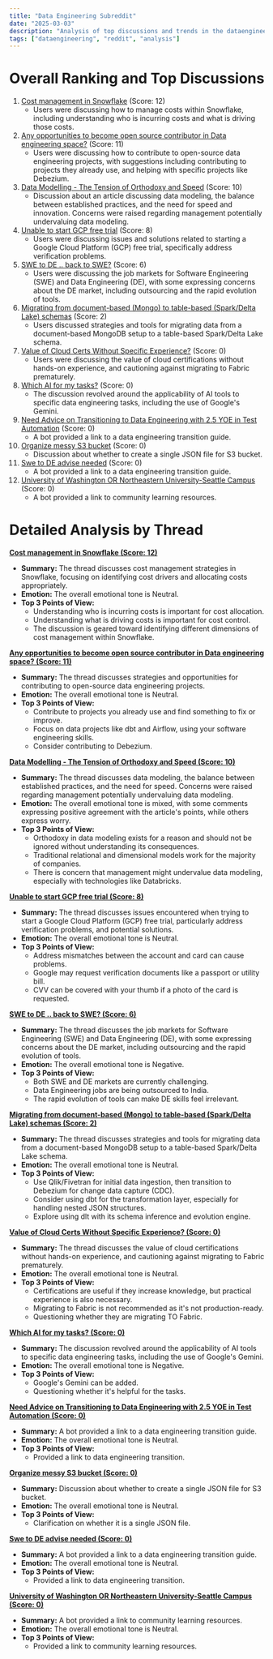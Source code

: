 ```yaml
---
title: "Data Engineering Subreddit"
date: "2025-03-03"
description: "Analysis of top discussions and trends in the dataengineering subreddit"
tags: ["dataengineering", "reddit", "analysis"]
---
```


# Overall Ranking and Top Discussions
1.  [Cost management in Snowflake](https://www.reddit.com/r/dataengineering/comments/1j2dt2n/cost_management_in_snowflake/) (Score: 12)
    * Users were discussing how to manage costs within Snowflake, including understanding who is incurring costs and what is driving those costs.
2.  [Any opportunities to become open source contributor in Data engineering space?](https://www.reddit.com/r/dataengineering/comments/1j2mnmp/any_opportunities_to_become_open_source/) (Score: 11)
    *  Users were discussing how to contribute to open-source data engineering projects, with suggestions including contributing to projects they already use, and helping with specific projects like Debezium.
3.  [Data Modelling - The Tension of Orthodoxy and Speed](https://joereis.substack.com/p/the-tension-of-orthodoxy-and-speed) (Score: 10)
    * Discussion about an article discussing data modeling, the balance between established practices, and the need for speed and innovation. Concerns were raised regarding management potentially undervaluing data modeling.
4.  [Unable to start GCP free trial](https://www.reddit.com/r/dataengineering/comments/1j2ends/unable_to_start_gcp_free_trial/) (Score: 8)
    *  Users were discussing issues and solutions related to starting a Google Cloud Platform (GCP) free trial, specifically address verification problems.
5.  [SWE to DE .. back to SWE?](https://www.reddit.com/r/dataengineering/comments/1j2mj18/swe_to_de_back_to_swe/) (Score: 6)
    *  Users were discussing the job markets for Software Engineering (SWE) and Data Engineering (DE), with some expressing concerns about the DE market, including outsourcing and the rapid evolution of tools.
6.  [Migrating from document-based (Mongo) to table-based (Spark/Delta Lake) schemas](https://www.reddit.com/r/dataengineering/comments/1j2nq1m/migrating_from_documentbased_mongo_to_tablebased/) (Score: 2)
    * Users discussed strategies and tools for migrating data from a document-based MongoDB setup to a table-based Spark/Delta Lake schema.
7.  [Value of Cloud Certs Without Specific Experience?](https://www.reddit.com/r/dataengineering/comments/1j2ez7s/value_of_cloud_certs_without_specific_experience/) (Score: 0)
    * Users were discussing the value of cloud certifications without hands-on experience, and cautioning against migrating to Fabric prematurely.
8.  [Which AI for my tasks?](https://www.reddit.com/r/dataengineering/comments/1j2lro3/which_ai_for_my_tasks/) (Score: 0)
    * The discussion revolved around the applicability of AI tools to specific data engineering tasks, including the use of Google's Gemini.
9.  [Need Advice on Transitioning to Data Engineering with 2.5 YOE in Test Automation](https://www.reddit.com/r/dataengineering/comments/1j2mo9p/need_advice_on_transitioning_to_data_engineering/) (Score: 0)
    *  A bot provided a link to a data engineering transition guide.
10. [Organize messy S3 bucket](https://www.reddit.com/r/dataengineering/comments/1j2obpx/organize_messy_s3_bucket/) (Score: 0)
    * Discussion about whether to create a single JSON file for S3 bucket.
11. [Swe to DE advise needed](https://www.reddit.com/r/dataengineering/comments/1j2qkib/swe_to_de_advise_needed/) (Score: 0)
    *  A bot provided a link to a data engineering transition guide.
12. [University of Washington OR Northeastern University-Seattle Campus](https://www.reddit.com/r/dataengineering/comments/1j2rxl9/university_of_washington_or_northeastern/) (Score: 0)
    * A bot provided a link to community learning resources.

# Detailed Analysis by Thread
**[Cost management in Snowflake (Score: 12)](https://www.reddit.com/r/dataengineering/comments/1j2dt2n/cost_management_in_snowflake/)**
*  **Summary:**  The thread discusses cost management strategies in Snowflake, focusing on identifying cost drivers and allocating costs appropriately.
*  **Emotion:** The overall emotional tone is Neutral.
*  **Top 3 Points of View:**
    *   Understanding who is incurring costs is important for cost allocation.
    *   Understanding what is driving costs is important for cost control.
    *   The discussion is geared toward identifying different dimensions of cost management within Snowflake.

**[Any opportunities to become open source contributor in Data engineering space? (Score: 11)](https://www.reddit.com/r/dataengineering/comments/1j2mnmp/any_opportunities_to_become_open_source/)**
*  **Summary:** The thread discusses strategies and opportunities for contributing to open-source data engineering projects.
*  **Emotion:** The overall emotional tone is Neutral.
*  **Top 3 Points of View:**
    *   Contribute to projects you already use and find something to fix or improve.
    *   Focus on data projects like dbt and Airflow, using your software engineering skills.
    *   Consider contributing to Debezium.

**[Data Modelling - The Tension of Orthodoxy and Speed (Score: 10)](https://joereis.substack.com/p/the-tension-of-orthodoxy-and-speed)**
*  **Summary:** The thread discusses data modeling, the balance between established practices, and the need for speed. Concerns were raised regarding management potentially undervaluing data modeling.
*  **Emotion:** The overall emotional tone is mixed, with some comments expressing positive agreement with the article's points, while others express worry.
*  **Top 3 Points of View:**
    *   Orthodoxy in data modeling exists for a reason and should not be ignored without understanding its consequences.
    *   Traditional relational and dimensional models work for the majority of companies.
    *   There is concern that management might undervalue data modeling, especially with technologies like Databricks.

**[Unable to start GCP free trial (Score: 8)](https://www.reddit.com/r/dataengineering/comments/1j2ends/unable_to_start_gcp_free_trial/)**
*  **Summary:** The thread discusses issues encountered when trying to start a Google Cloud Platform (GCP) free trial, particularly address verification problems, and potential solutions.
*  **Emotion:** The overall emotional tone is Neutral.
*  **Top 3 Points of View:**
    *   Address mismatches between the account and card can cause problems.
    *   Google may request verification documents like a passport or utility bill.
    *   CVV can be covered with your thumb if a photo of the card is requested.

**[SWE to DE .. back to SWE? (Score: 6)](https://www.reddit.com/r/dataengineering/comments/1j2mj18/swe_to_de_back_to_swe/)**
*  **Summary:** The thread discusses the job markets for Software Engineering (SWE) and Data Engineering (DE), with some expressing concerns about the DE market, including outsourcing and the rapid evolution of tools.
*  **Emotion:** The overall emotional tone is Negative.
*  **Top 3 Points of View:**
    *   Both SWE and DE markets are currently challenging.
    *   Data Engineering jobs are being outsourced to India.
    *   The rapid evolution of tools can make DE skills feel irrelevant.

**[Migrating from document-based (Mongo) to table-based (Spark/Delta Lake) schemas (Score: 2)](https://www.reddit.com/r/dataengineering/comments/1j2nq1m/migrating_from_documentbased_mongo_to_tablebased/)**
*  **Summary:** The thread discusses strategies and tools for migrating data from a document-based MongoDB setup to a table-based Spark/Delta Lake schema.
*  **Emotion:** The overall emotional tone is Neutral.
*  **Top 3 Points of View:**
    *   Use Qlik/Fivetran for initial data ingestion, then transition to Debezium for change data capture (CDC).
    *   Consider using dbt for the transformation layer, especially for handling nested JSON structures.
    *   Explore using dlt with its schema inference and evolution engine.

**[Value of Cloud Certs Without Specific Experience? (Score: 0)](https://www.reddit.com/r/dataengineering/comments/1j2ez7s/value_of_cloud_certs_without_specific_experience/)**
*  **Summary:** The thread discusses the value of cloud certifications without hands-on experience, and cautioning against migrating to Fabric prematurely.
*  **Emotion:** The overall emotional tone is Neutral.
*  **Top 3 Points of View:**
    *   Certifications are useful if they increase knowledge, but practical experience is also necessary.
    *   Migrating to Fabric is not recommended as it's not production-ready.
    *   Questioning whether they are migrating TO Fabric.

**[Which AI for my tasks? (Score: 0)](https://www.reddit.com/r/dataengineering/comments/1j2lro3/which_ai_for_my_tasks/)**
*  **Summary:** The discussion revolved around the applicability of AI tools to specific data engineering tasks, including the use of Google's Gemini.
*  **Emotion:** The overall emotional tone is Negative.
*  **Top 3 Points of View:**
    *   Google's Gemini can be added.
    *   Questioning whether it's helpful for the tasks.

**[Need Advice on Transitioning to Data Engineering with 2.5 YOE in Test Automation (Score: 0)](https://www.reddit.com/r/dataengineering/comments/1j2mo9p/need_advice_on_transitioning_to_data_engineering/)**
*  **Summary:** A bot provided a link to a data engineering transition guide.
*  **Emotion:** The overall emotional tone is Neutral.
*  **Top 3 Points of View:**
    *   Provided a link to data engineering transition.

**[Organize messy S3 bucket (Score: 0)](https://www.reddit.com/r/dataengineering/comments/1j2obpx/organize_messy_s3_bucket/)**
*  **Summary:** Discussion about whether to create a single JSON file for S3 bucket.
*  **Emotion:** The overall emotional tone is Neutral.
*  **Top 3 Points of View:**
    *   Clarification on whether it is a single JSON file.

**[Swe to DE advise needed (Score: 0)](https://www.reddit.com/r/dataengineering/comments/1j2qkib/swe_to_de_advise_needed/)**
*  **Summary:** A bot provided a link to a data engineering transition guide.
*  **Emotion:** The overall emotional tone is Neutral.
*  **Top 3 Points of View:**
    *   Provided a link to data engineering transition.

**[University of Washington OR Northeastern University-Seattle Campus (Score: 0)](https://www.reddit.com/r/dataengineering/comments/1j2rxl9/university_of_washington_or_northeastern/)**
*  **Summary:** A bot provided a link to community learning resources.
*  **Emotion:** The overall emotional tone is Neutral.
*  **Top 3 Points of View:**
    *   Provided a link to community learning resources.
